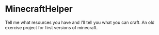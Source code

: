 # MinecraftHelper
Tell me what resources you have and I'll tell you what you can craft. An old exercise project for first versions of minecraft.
